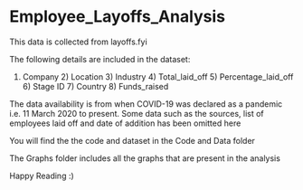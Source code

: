 # Employee_Layoffs_Analysis

This data is collected from layoffs.fyi 

The following details are included in the dataset:
1) Company 2) Location 3) Industry 4) Total_laid_off 5) Percentage_laid_off 6) Stage ID 7) Country 8) Funds_raised

The data availability is from when COVID-19 was declared as a pandemic i.e. 11 March 2020 to present.
Some data such as the sources, list of employees laid off and date of addition has been omitted here 

You will find the the code and dataset in the Code and Data folder

The Graphs folder includes all the graphs that are present in the analysis

Happy Reading :)
